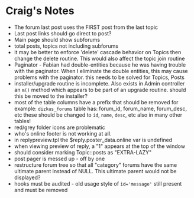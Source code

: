 Craig's Notes
=============

 - The forum last post uses the FIRST post from the last topic
 - Last post links should go direct to post?
 - Main page should show subforums
 - total posts, topics not including subforums
 - it may be better to enforce 'delete' cascade behavior on Topics then change
   the delete routine. This would also affect the topic join routine
 - Paginator - Fabian had double-entities because he was having trouble with 
   the paginator. When I eliminate the double entities, this may cause problems
   with the paginator. this needs to be solved for Topics, Posts
 - installer/upgrade routine is incomplete. Also exists in Admin controller an
   `m()` method which appears to be part of an upgrade routine. should this be
   moved to the installer?
 - most of the table columns have a prefix that should be removed
   for example: `dizkus_forums` table has: forum_id, forum_name, forum_desc, etc
   these should be changed to `id`, `name`, `desc`, etc
   also in many other tables!
 - red/grey folder icons are problematic
 - who's online footer is not working at all.
 - in replypreview.tpl the $reply.poster_data.online var is undefined
 - when viewing preview of reply, a "1" appears at the top of the window
 - should consider marking Topic::posts as "EXTRA-LAZY"
 - post pager is messed up - off by one
 - restructure forum tree so that all "category" forums have the same ultimate
   parent instead of NULL. This ultimate parent would not be displayed?
 - hooks must be audited - old usage style of `id='message'` still present and must be removed